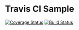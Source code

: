 # Travis CI Sample

[![Coverage Status](https://coveralls.io/repos/github/kpritam/travis-ci-sample/badge.svg?branch=master)](https://coveralls.io/github/kpritam/travis-ci-sample?branch=master)  [![Build Status](https://travis-ci.org/kpritam/travis-ci-sample.svg?branch=master)](https://travis-ci.org/kpritam/travis-ci-sample)
